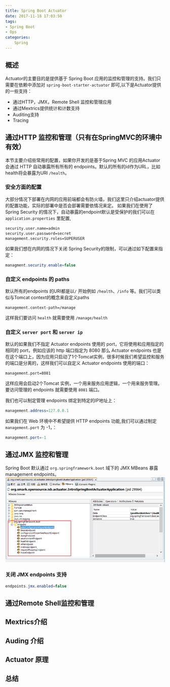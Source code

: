 ```yaml
---
title: Spring Boot Actuator
date: 2017-11-18 17:03:50
tags: 
- Spring Boot
- Ops
categories:
    Spring
---
```

## 概述
Actuator的主要目的是提供基于 Spring Boot 应用的监控和管理的支持。我们只需要在依赖中添加对 `spring-boot-starter-actuator` 即可,以下是Actuator提供的一些支持：
* 通过HTTP，JMX，Remote Shell 监控和管理应用
* 通过Mextrics提供统计和计数支持
* Auditing支持
* Tracing

## 通过HTTP 监控和管理（只有在SpringMVC的环境中有效）
本节主要介绍些常用的配置，如果你开发的是基于Spring MVC 的应用Actuator 会通过 HTTP 自动暴露所有所有的 endpoints。默认的所有的id作为URL，比如health将会暴露为URI `/health`。
### 安全方面的配置
大部分情况下部署在内网的应用前端都会有防火墙，我们这里只介绍actuator提供的配置功能，实际的部署中是否会部署需要依情况来定。
如果我们在使用了 Spring Security 的情况下，自动暴露的endpoint默认是受保护的我们可以在 `application.properties` 里配置,
``` 
security.user.name=admin
security.user.password=secret
management.security.roles=SUPERUSER
```
如果我们想在内网的情况下关闭 Spring Security的限制，可以通过如下配置来指定：
``` Java
managment.security.enable=false
```

### 自定义 endpoints 的 paths
默认所有的endpoints 的URI都是以`/` 开始例如 `/health`、`/info` 等。我们可以类似与Tomcat context的概念来自定义paths
```
management.context-path=/manage
```
这样我们要访问  `health` 就需要使用 `/manage/health`

### 自定义 `server port` 和 `server ip`
默认的如果我们不指定 Actuator endpoints 使用的 port，它将使用和应用指定的相同的 port，例如应该的 http 端口指定为 8080 那么 Actuator endpoints 也是在这个端口上，因为应用只启动了1个Tomcat实例，很多时候我们希望监控和服务的端口是分离的，这样我们可以自定义 Actuator endpoints 使用的端口：
```
management.port=8081
```
这样应用会启动2个Tomcat 实例，一个用来服务应用逻辑，一个用来服务管理。要访问管理的 endpoints 就需要使用 `8081` 端口。

我们也可以制定管理 endpoints 绑定到特定的IP地址上：
``` Java
management.address=127.0.0.1
```

如果我们在 Web 环境中不希望提供 HTTP endpoints 功能,我们可以通过制定 `management.port` 为 -1，：
``` Java
management.port=-1
```

## 通过JMX 监控和管理

Spring Boot 默认通过 `org.springframework.boot` 域下的 JMX MBeans 暴露 management endpoints。
![image](/imgs/spring-boot-management-jmx-endpoints.png)
### 关闭 JMX endpoints 支持
``` Java
endpoints.jmx.enabled=false
```

## 通过Remote Shell监控和管理


## Mextrics介绍


## Auding 介绍

## Actuator 原理

## 总结


 